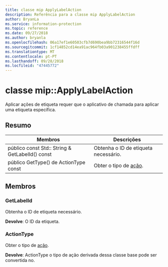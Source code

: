 ```yaml
---
title: classe mip ApplyLabelAction
description: Referência para a classe mip ApplyLabelAction
author: BryanLa
ms.service: information-protection
ms.topic: reference
ms.date: 09/27/2018
ms.author: bryanla
ms.openlocfilehash: 06a17ef1e60503cfb7d690bea9bb72316544f16d
ms.sourcegitcommit: 1cf14852cd14ea91ac964fb03a901238455ffdff
ms.translationtype: MT
ms.contentlocale: pt-PT
ms.lasthandoff: 09/28/2018
ms.locfileid: "47445772"
---
```

# <a name="class-mipapplylabelaction"></a>classe mip::ApplyLabelAction 
Aplicar ações de etiqueta requer que o aplicativo de chamada para aplicar uma etiqueta específica.
  
## <a name="summary"></a>Resumo
 Membros                        | Descrições                                
--------------------------------|---------------------------------------------
 público const Std:: String & GetLabelId() const  |  Obtenha o ID de etiqueta necessário.
 público GetType() de ActionType const  |  Obter o tipo de [ação](class_mip_action.md).
  
## <a name="members"></a>Membros
  
### <a name="getlabelid"></a>GetLabelId
Obtenha o ID de etiqueta necessário.

  
**Devolve**: O ID da etiqueta.
  
### <a name="actiontype"></a>ActionType
Obter o tipo de [ação](class_mip_action.md).

  
**Devolve**: ActionType o tipo de ação derivada dessa classe base pode ser convertida no.